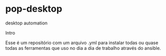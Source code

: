 # pop-desktop
desktop automation

Intro

Esse é um repositório com um arquivo .yml para instalar todas ou quase todas as ferramentas que uso no dia a dia de trabalho através do ansible.